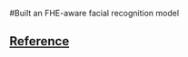 #Built an FHE-aware facial recognition model

## [Reference](https://github.com/serengil/deepface)

